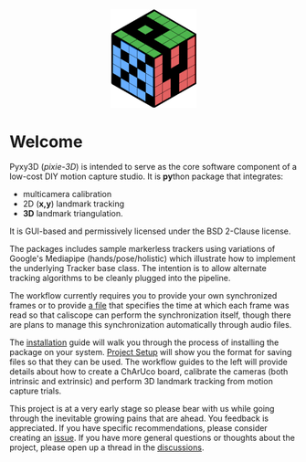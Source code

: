 <div align="center"><img src = "images/pyxy3d_logo.svg" width = "150"></div>


# Welcome

Pyxy3D (*pixie-3D*) is intended to serve as the core software component of a low-cost DIY motion capture studio. It is **py**thon package that integrates:

- multicamera calibration
- 2D (**x,y**) landmark tracking
- **3D** landmark triangulation. 

It is GUI-based and permissively licensed under the BSD 2-Clause license.

The packages includes sample markerless trackers using variations of Google's Mediapipe (hands/pose/holistic) which illustrate how to implement the underlying Tracker base class. The intention is to allow alternate tracking algorithms to be cleanly plugged into the pipeline.

The workflow currently requires you to provide your own synchronized frames or to provide [a file](project_setup.md#frame_time_historycsv) that specifies the time at which each frame was read so that caliscope can perform the synchronization itself, though there are plans to manage this synchronization automatically through audio files.

The [installation](installation.md) guide will walk you through the process of installing the package on your system. [Project Setup](project_setup.md) will show you the format for saving files so that they can be used. The workflow guides to the left will provide details about how to create a ChArUco board, calibrate the cameras (both intrinsic and extrinsic) and perform 3D landmark tracking from motion capture trials.

This project is at a very early stage so please bear with us while going through the inevitable growing pains that are ahead. You feedback is appreciated. If you have specific recommendations, please consider creating an [issue](https://github.com/mprib/caliscope/issues). If you have more general questions or thoughts about the project, please open up a thread in the [discussions](https://github.com/mprib/caliscope/discussions).


